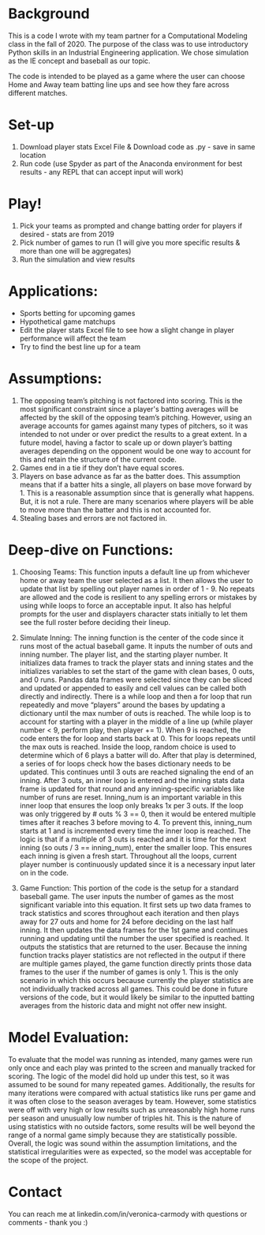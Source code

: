 # Background 
This is a code I wrote with my team partner for a Computational Modeling class in the fall of 2020. The purpose of the class was to use introductory Python skills in an Industrial Engineering application. We chose simulation as the IE concept and baseball as our topic. 

The code is intended to be played as a game where the user can choose Home and Away team batting line ups and see how they fare across different matches.  

# Set-up  
1. Download player stats Excel File & Download code as .py - save in same location 
2. Run code (use Spyder as part of the Anaconda environment for best results - any REPL that can accept input will work)

# Play! 
1. Pick your teams as prompted and change batting order for players if desired - stats are from 2019 
2. Pick number of games to run (1 will give you more specific results & more than one will be aggregates)
3. Run the simulation and view results

# Applications:  
- Sports betting for upcoming games 
- Hypothetical game matchups
- Edit the player stats Excel file to see how a slight change in player performance will affect the team
- Try to find the best line up for a team

# Assumptions: 
1. The opposing team’s pitching is not factored into scoring. This is the most significant constraint since a player's batting averages will be affected by the skill of the opposing team’s pitching. 
However, using an average accounts for games against many types of pitchers, so it was intended to not under or over predict the results to a great extent. In a future model, having a factor to scale up or down player’s batting averages depending on the opponent would be one way to account for this and retain the structure of the current code. 
2. Games end in a tie if they don’t have equal scores. 
3. Players on base advance as far as the batter does. This assumption means that if a batter hits a single, all players on base move forward by 1. This is a reasonable assumption since that is generally what happens. But, it is not a rule. There are many scenarios where players will be able to move more than the batter and this is not accounted for. 
4. Stealing bases and errors are not factored in. 

# Deep-dive on Functions: 
1. Choosing Teams: This function inputs a default line up from whichever home or away team the user selected as a list. It then allows the user to update that list by spelling out player names in order of 1 - 9. No repeats are allowed and the code is resilient to any spelling errors or mistakes by using while loops to force an acceptable input. It also has helpful prompts for the user and displayers character stats initially to let them see the full roster before deciding their lineup. 

2. Simulate Inning: The inning function is the center of the code since it runs most of the actual baseball game. It inputs the number of outs and inning number. The player list, and the starting player number. It initializes data frames to track the player stats and inning states and the initializes variables to set the start of the game with clean bases, 0 outs, and 0 runs. Pandas data frames were selected since they can be sliced and updated or appended to easily and cell values can be called both directly and indirectly. There is a while loop and then a for loop that run repeatedly and move “players” around the bases by updating a dictionary until the max number of outs is reached. The while loop is to account for starting with a player in the middle of a line up (while player number < 9, perform play, then player += 1). When 9 is reached, the code enters the for loop and starts back at 0. This for loops repeats until the max outs is reached. Inside the loop, random choice is used to determine which of 6 plays a batter will do. After that play is determined, a series of for loops check how the bases dictionary needs to be updated. This continues until 3 outs are reached signaling the end of an inning. After 3 outs, an inner loop is entered and the inning stats data frame is updated for that round and any inning-specific variables like number of runs are reset. Inning_num is an important variable in this inner loop that ensures the loop only breaks 1x per 3 outs. If the loop was only triggered by # outs % 3 == 0, then it would be entered multiple times after it reaches 3 before moving to 4. To prevent this, inning_num starts at 1 and is incremented every time the inner loop is reached. The logic is that if a multiple of 3 outs is reached and it is time for the next inning (so outs / 3 == inning_num), enter the smaller loop. This ensures each inning is given a fresh start. Throughout all the loops, current player number is continuously updated since it is a necessary input later on in the code. 

3. Game Function: This portion of the code is the setup for a standard baseball game. The user inputs the number of games as the most significant variable into this equation. It first sets up two data frames to track statistics and scores throughout each iteration and then plays away for 27 outs and home for 24 before deciding on the last half inning. It then updates the data frames for the 1st game and continues running and updating until the number the user specified is reached. It outputs the statistics that are returned to the user. 
Because the inning function tracks player statistics are not reflected in the output if there are multiple games played, the game function directly prints those data frames to the user if the number of games is only 1. This is the only scenario in which this occurs because currently the player statistics are not individually tracked across all games. This could be done in future versions of the code, but it would likely be similar to the inputted batting averages from the historic data and might not offer new insight. 


# Model Evaluation: 
To evaluate that the model was running as intended, many games were run only once and each play was printed to the screen and manually tracked for scoring. The logic of the model did hold up under this test, so it was assumed to be sound for many repeated games. Additionally, the results for many iterations were compared with actual statistics like runs per game and it was often close to the season averages by team. However, some statistics were off with very high or low results such as unreasonably high home runs per season and unusually low number of triples hit. This is the nature of using statistics with no outside factors, some results will be well beyond the range of a normal game simply because they are statistically possible.
Overall, the logic was sound within the assumption limitations, and the statistical irregularities were as expected, so the model was acceptable for the scope of the project.

# Contact 
You can reach me at linkedin.com/in/veronica-carmody with questions or comments - thank you :) 
